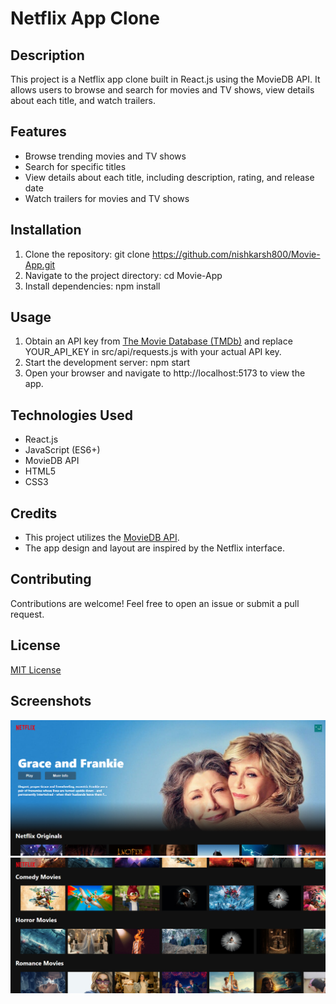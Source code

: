 # Netflix App Clone

## Description
This project is a Netflix app clone built in React.js using the MovieDB API. It allows users to browse and search for movies and TV shows, view details about each title, and watch trailers.

## Features
- Browse trending movies and TV shows
- Search for specific titles
- View details about each title, including description, rating, and release date
- Watch trailers for movies and TV shows

## Installation
1. Clone the repository: git clone https://github.com/nishkarsh800/Movie-App.git
2. Navigate to the project directory: cd Movie-App
3. Install dependencies: npm install

## Usage
1. Obtain an API key from [The Movie Database (TMDb)](https://www.themoviedb.org/documentation/api) and replace YOUR_API_KEY in src/api/requests.js with your actual API key.
2. Start the development server: npm start
3. Open your browser and navigate to http://localhost:5173 to view the app.

## Technologies Used
- React.js
- JavaScript (ES6+)
- MovieDB API
- HTML5
- CSS3

## Credits
- This project utilizes the [MovieDB API](https://www.themoviedb.org/documentation/api).
- The app design and layout are inspired by the Netflix interface.

## Contributing
Contributions are welcome! Feel free to open an issue or submit a pull request.

## License
[MIT License](LICENSE)

## Screenshots
![Screenshot 1](screenshots/screenshot1.png)
![Screenshot 2](screenshots/screenshot2.png)
